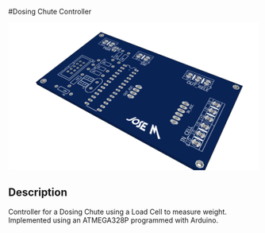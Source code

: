 #Dosing Chute Controller

![3D Top View](3DModel/3D_Top.png)

## Description

Controller for a Dosing Chute using a Load Cell to measure weight. Implemented using an ATMEGA328P programmed with Arduino.